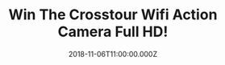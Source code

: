 ---
campaign-uuid: "c-82317116-cf7e-403b-8c46-9a20465bfbf0"
type: "Competition"
category: "Technology"
date: "2018-11-06T11:00:00.000Z"
end-date: "2018-12-06T23:59:00.000Z"
disable-form: false
is_promoted: false
has_entry_page: true
title: "Win The Crosstour Wifi Action Camera Full HD!"
competition-description: "<p>Christmas is just around the corner and we want to treat\
  \ YOU with this amazing camera for you to capture your favourite moments forever:\
  \ The Crosstour Wifi Action Camera Full HD! This camera has a lot of incredible\
  \ features… Want to discover them?</p>\n<p>Be the envy of your social media with\
  \ your cool new Crosstour Action Camera Photos and Videos! Click below for a chance\
  \ to win!</p>\n"
hero-header: "Win The Crosstour Wifi Action Camera Full HD!"
terms-confirmation: "N/A"
banner-img: "https://assets.expresslyapp.com/asset-d1c0db39-b7f8-4c70-a65d-37ea17e1a1ac.jpg"
logo-left-href: "aaa.nme.com"
logo-left-image: "https://assets.expresslyapp.com/asset-6db42909-8824-4640-8ea2-e93ccc245e9b.jpg"
logo-left-title: "NME AAA"
bg-image-hero: "https://assets.expresslyapp.com/asset-e1f740dd-493e-4d12-99e6-83fad3f6345f.jpg"
bg-image-first: "https://assets.expresslyapp.com/asset-acd3d1c7-d5ea-4824-aaea-5868fed1dc3a.jpg"
section1-content: "<p>The Crosstour Wifi Action Camera takes you to explore a different\
  \ world. Full HD video and photo resolution, 30 meters waterproof performance, Wireless\
  \ remote control connection, 2 Rechargeable high-capacity batteries… this brand\
  \ new camera has it all! Be prepare to start your new adventure now and get ready\
  \ to explore and discover all the features this amazing action camera has for you.</p>\n\
  <p>Enter the form below for a chance to win it now and you will never miss any precious\
  \ moments!</p>\n"
entry-title: "Win The Crosstour Wifi Action Camera Full HD!"
entry-content: "<p>Enter the draw to win The Crosstour Wifi Action Camera Full HD\
  \ by completing the form below before 23:59 on 6th of December 2018.</p>\n"
has-winner: true
winner-title: "CONGRATULATIONS to Chloe B. who won this amazing Wifi Action Camera\
  \ Full HD."
winner-banner: "https://assets.expresslyapp.com/asset-4d6d7e31-8382-49c7-9d88-9b67bb9d66b3.jpg"
prize-description: "The Crosstour Wifi Action Camera Full HD!"
special-conditions: "Multiple entries are allowed up to one every day.\r\nThis competition\
  \ is also available on: http://club.expressly.io/competitons/crosstour-wifi-action-camera-hd-giveaway"
country-restrictions:
- "GB"
---